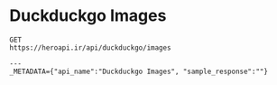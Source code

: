 # Duckduckgo Images

```
GET
https://heroapi.ir/api/duckduckgo/images

---
_METADATA={"api_name":"Duckduckgo Images", "sample_response":""}
```

